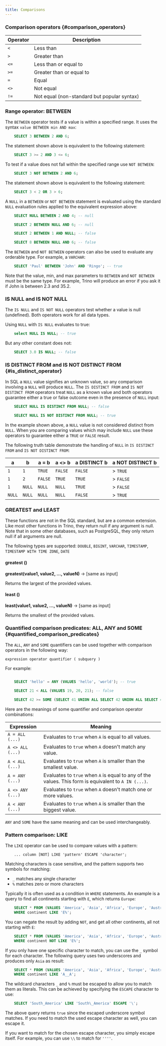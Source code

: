 ```yaml
---
title: Comparisons
---
```


### Comparison operators {#comparison_operators}

| Operator | Description                               |
| -------- | ----------------------------------------- |
| `<`      | Less than                                 |
| `>`      | Greater than                              |
| `<=`     | Less than or equal to                     |
| `>=`     | Greater than or equal to                  |
| `=`      | Equal                                     |
| `<>`     | Not equal                                 |
| `!=`     | Not equal (non-standard but popular syntax) |


### Range operator: BETWEEN 

The `BETWEEN` operator tests if a value is within a specified range. It
uses the syntax `value BETWEEN min AND max`:
```sql
    SELECT 3 BETWEEN 2 AND 6;
```
The statement shown above is equivalent to the following statement:
```sql
    SELECT 3 >= 2 AND 3 <= 6;
```
To test if a value does not fall within the specified range use
`NOT BETWEEN`:
```sql
    SELECT 3 NOT BETWEEN 2 AND 6;
```
The statement shown above is equivalent to the following statement:
```sql
    SELECT 3 < 2 OR 3 > 6;
```
A `NULL` in a `BETWEEN` or `NOT BETWEEN` statement is evaluated using
the standard `NULL` evaluation rules applied to the equivalent
expression above:
```sql
    SELECT NULL BETWEEN 2 AND 4; -- null

    SELECT 2 BETWEEN NULL AND 6; -- null

    SELECT 2 BETWEEN 1 AND NULL; -- false

    SELECT 8 BETWEEN NULL AND 6; -- false
```
The `BETWEEN` and `NOT BETWEEN` operators can also be used to evaluate
any orderable type. For example, a `VARCHAR`:
```sql
    SELECT 'Paul' BETWEEN 'John' AND 'Ringo'; -- true
```
Note that the value, min, and max parameters to `BETWEEN` and
`NOT BETWEEN` must be the same type. For example, Trino will produce an
error if you ask it if John is between 2.3 and 35.2.

### IS NULL and IS NOT NULL

The `IS NULL` and `IS NOT NULL` operators test whether a value is null
(undefined). Both operators work for all data types.

Using `NULL` with `IS NULL` evaluates to true:
```sql
    select NULL IS NULL; -- true
```
But any other constant does not:
```sql
    SELECT 3.0 IS NULL; -- false
```
### IS DISTINCT FROM and IS NOT DISTINCT FROM {#is_distinct_operator}

In SQL a `NULL` value signifies an unknown value, so any comparison
involving a `NULL` will produce `NULL`. The `IS DISTINCT FROM` and
`IS NOT DISTINCT FROM` operators treat `NULL` as a known value and both
operators guarantee either a true or false outcome even in the presence
of `NULL` input:
```sql
    SELECT NULL IS DISTINCT FROM NULL; -- false

    SELECT NULL IS NOT DISTINCT FROM NULL; -- true
```
In the example shown above, a `NULL` value is not considered distinct
from `NULL`. When you are comparing values which may include `NULL` use
these operators to guarantee either a `TRUE` or `FALSE` result.

The following truth table demonstrate the handling of `NULL` in
`IS DISTINCT FROM` and `IS NOT DISTINCT FROM`:

| a      | b      | a = b   | a \<\> b | a DISTINCT b | a NOT DISTINCT b |
|--------|--------|---------|----------|--------------|------------------|
| `1`    | `1`    | `TRUE`  | `FALSE`  | `FALSE`      | > `TRUE`         |
| `1`    | `2`    | `FALSE` | `TRUE`   | `TRUE`       | > `FALSE`        |
| `1`    | `NULL` | `NULL`  | `NULL`   | `TRUE`       | > `FALSE`        |
| `NULL` | `NULL` | `NULL`  | `NULL`   | `FALSE`      | > `TRUE`         |


### GREATEST and LEAST

These functions are not in the SQL standard, but are a common extension.
Like most other functions in Trino, they return null if any argument is
null. Note that in some other databases, such as PostgreSQL, they only
return null if all arguments are null.

The following types are supported: `DOUBLE`, `BIGINT`, `VARCHAR`,
`TIMESTAMP`, `TIMESTAMP WITH TIME ZONE`, `DATE`

#### greatest ()
**greatest(value1, value2, ..., valueN)** →  [same as input]

Returns the largest of the provided values.

#### least ()
**least(value1, value2, ..., valueN)** →  [same as input]

Returns the smallest of the provided values.

### Quantified comparison predicates: ALL, ANY and SOME {#quantified_comparison_predicates}

The `ALL`, `ANY` and `SOME` quantifiers can be used together with
comparison operators in the following way:

``` text
expression operator quantifier ( subquery )
```

For example:
```sql

    SELECT 'hello' = ANY (VALUES 'hello', 'world'); -- true

    SELECT 21 < ALL (VALUES 19, 20, 21); -- false

    SELECT 42 >= SOME (SELECT 41 UNION ALL SELECT 42 UNION ALL SELECT 43); -- true
```
Here are the meanings of some quantifier and comparison operator
combinations:

| Expression       | Meaning                                                                                      |
| ---------------- | --------------------------------------------------------------------------------------------- |
| `A = ALL (...)`  | Evaluates to `true` when `A` is equal to all values.                                          |
| `A <> ALL (...)` | Evaluates to `true` when `A` doesn't match any value.                                         |
| `A < ALL (...)`  | Evaluates to `true` when `A` is smaller than the smallest value.                              |
| `A = ANY (...)`  | Evaluates to `true` when `A` is equal to any of the values. This form is equivalent to `A IN (...)`. |
| `A <> ANY (...)` | Evaluates to `true` when `A` doesn't match one or more values.                                |
| `A < ANY (...)`  | Evaluates to `true` when `A` is smaller than the biggest value.                                |

`ANY` and `SOME` have the same meaning and can be used interchangeably.

### Pattern comparison: LIKE

The `LIKE` operator can be used to compare values with a pattern:
```text
    ... column [NOT] LIKE 'pattern' ESCAPE 'character';
```
Matching characters is case sensitive, and the pattern supports two
symbols for matching:

-   `_` matches any single character
-   `%` matches zero or more characters

Typically it is often used as a condition in `WHERE` statements. An
example is a query to find all continents starting with `E`, which
returns `Europe`:
```sql
    SELECT * FROM (VALUES 'America', 'Asia', 'Africa', 'Europe', 'Australia', 'Antarctica') AS t (continent)
    WHERE continent LIKE 'E%';
```
You can negate the result by adding `NOT`, and get all other continents,
all not starting with `E`:
```sql
    SELECT * FROM (VALUES 'America', 'Asia', 'Africa', 'Europe', 'Australia', 'Antarctica') AS t (continent)
    WHERE continent NOT LIKE 'E%';
```

If you only have one specific character to match, you can use the `_`
symbol for each character. The following query uses two underscores and
produces only `Asia` as result:
```sql
    SELECT * FROM (VALUES 'America', 'Asia', 'Africa', 'Europe', 'Australia', 'Antarctica') AS t (continent)
    WHERE continent LIKE 'A__A';
```

The wildcard characters `_` and `%` must be escaped to allow you to
match them as literals. This can be achieved by specifying the `ESCAPE`
character to use:
```sql
    SELECT 'South_America' LIKE 'South\_America' ESCAPE '\';
```

The above query returns `true` since the escaped underscore symbol
matches. If you need to match the used escape character as well, you can
escape it.

If you want to match for the chosen escape character, you simply escape
itself. For example, you can use `\\` to match for `''''`.
